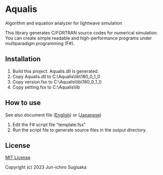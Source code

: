# Aqualis
Algorithm and equation analyzer for lightwave simulation

This library generates C/FORTRAN source codes for numerical simulation. You can create simple readable and high-performance programs under multiparadigm programming (F#).

## Installation
1. Build this project. Aqualis.dll is generated. 
1. Copy Aqualis.dll to C:\Aqualis\lib\180_0_1_0
1. Copy version.fsx to C:\Aqualis\lib\180_0_1_0
1. Copy setting.fsx to C:\Aqualis\lib

## How to use

See also document file ([English](doc_en/index.md)) or ([Japanese](doc_jp/index.md))

1. Edit the F# script file "template.fsx"
1. Run the script file to generate source files in the output directory.

## License
[MIT License](license)

Copyright (c) 2023 Jun-ichiro Sugisaka

